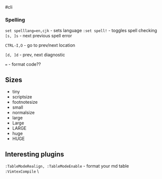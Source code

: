 #cli

### Spelling

`set spelllang=en,cjk` - sets language
`:set spell!` - toggles spell checking
`[s, ]s` - next previous spell error

`CTRL-I,O`  - go to prev/next location

`[d, ]d` - prev, next diagnostic

`=` - format code??

## Sizes
- tiny
- scriptsize
- footnotesize
- small
- normalsize
- large
- Large
- LARGE
- huge
- HUGE

## Interesting plugins
`:TableModeRealign, :TableModeEnable` - format your md table
`:VimtexCompile` 
\